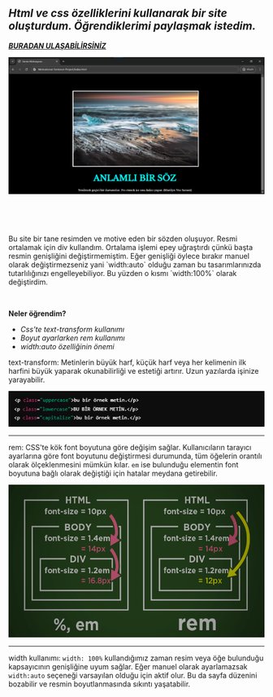 ## _Html ve css özelliklerini kullanarak bir site oluşturdum. Öğrendiklerimi paylaşmak istedim._ <br>

[ ***BURADAN ULAŞABİLİRSİNİZ*** ](https://fidanmuhammed.github.io/full-stack-web-development-projects/Motivational-Sentence-Project/)

 <img src="./images/final.png">
<p>&nbsp</p>
<p>&nbsp</p>
Bu site bir tane resimden ve motive eden bir sözden oluşuyor. Resmi ortalamak için div kullandım. Ortalama işlemi epey uğraştırdı çünkü başta resmin genişliğini değiştirmemiştim. Eğer genişliği öylece bırakır manuel olarak değiştirmezseniz yani `width:auto` olduğu zaman bu tasarımlarınızda tutarlılığınızı engelleyebiliyor. Bu yüzden o kısmı `width:100%` olarak değiştirdim.
<p>&nbsp</p> 

**Neler öğrendim?**
- *Css'te text-transform kullanımı*
- *Boyut ayarlarken rem kullanımı*
- *width:auto özelliğinin önemi*
  
  
 text-transform: Metinlerin büyük harf, küçük harf veya her kelimenin ilk harfini büyük yaparak okunabilirliği ve estetiği artırır. Uzun yazılarda işinize yarayabilir. 
 
 <img src="./images/text-trs.png">

  ***
  rem: CSS'te kök font boyutuna göre değişim sağlar. Kullanıcıların tarayıcı ayarlarına göre font boyutunu değiştirmesi durumunda, tüm öğelerin orantılı olarak ölçeklenmesini mümkün kılar. `em` ise bulunduğu elementin font boyutuna bağlı olarak değiştiği için hatalar meydana getirebilir. 
  
  <img src="./images/em.png" width="630" height="300" >
  
  ***
  width kullanımı: `width: 100%` kullandığımız zaman resim veya öğe bulunduğu kapsayıcının genişliğine uyum sağlar. Eğer manuel olarak ayarlamazsak `width:auto` seçeneği varsayılan olduğu için aktif olur. Bu da
  sayfa düzenini bozabilir ve resmin boyutlanmasında sıkıntı yaşatabilir.
